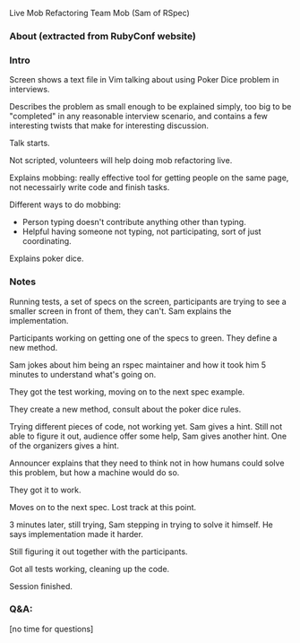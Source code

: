 Live Mob Refactoring
Team Mob (Sam of RSpec)

### About (extracted from RubyConf website)



### Intro

Screen shows a text file in Vim talking about using Poker Dice problem in interviews.

Describes the problem as small enough to be explained simply, too big to be "completed" in any reasonable interview scenario, and contains a few interesting twists that make for interesting discussion.

Talk starts.

Not scripted, volunteers will help doing mob refactoring live.

Explains mobbing: really effective tool for getting people on the same page, not necessairly write code and finish tasks.

Different ways to do mobbing:

- Person typing doesn't contribute anything other than typing.
- Helpful having someone not typing, not participating, sort of just coordinating.

Explains poker dice.

### Notes

Running tests, a set of specs on the screen, participants are trying to see a smaller screen in front of them, they can't. Sam explains the implementation.

Participants working on getting one of the specs to green. They define a new method.

Sam jokes about him being an rspec maintainer and how it took him 5 minutes to understand what's going on.

They got the test working, moving on to the next spec example.

They create a new method, consult about the poker dice rules.

Trying different pieces of code, not working yet. Sam gives a hint. Still not able to figure it out, audience offer some help, Sam gives another hint. One of the organizers gives a hint.

Announcer explains that they need to think not in how humans could solve this problem, but how a machine would do so.

They got it to work.

Moves on to the next spec. Lost track at this point.

3 minutes later, still trying, Sam stepping in trying to solve it himself. He says implementation made it harder.

Still figuring it out together with the participants.

Got all tests working, cleaning up the code.

Session finished.

### Q&A:

[no time for questions]
